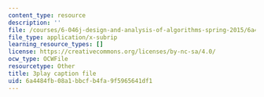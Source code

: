 ```yaml
---
content_type: resource
description: ''
file: /courses/6-046j-design-and-analysis-of-algorithms-spring-2015/6a4484fb08a1bbcfb4fa9f5965641df1_mUBmcbbJNf4.srt
file_type: application/x-subrip
learning_resource_types: []
license: https://creativecommons.org/licenses/by-nc-sa/4.0/
ocw_type: OCWFile
resourcetype: Other
title: 3play caption file
uid: 6a4484fb-08a1-bbcf-b4fa-9f5965641df1
---
```

